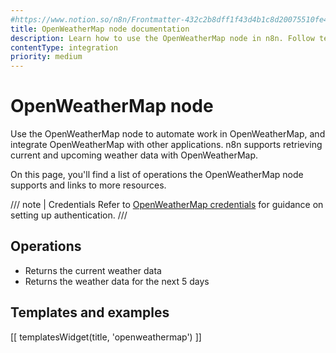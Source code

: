 ```yaml
---
#https://www.notion.so/n8n/Frontmatter-432c2b8dff1f43d4b1c8d20075510fe4
title: OpenWeatherMap node documentation
description: Learn how to use the OpenWeatherMap node in n8n. Follow technical documentation to integrate OpenWeatherMap node into your workflows.
contentType: integration
priority: medium
---
```


# OpenWeatherMap node

Use the OpenWeatherMap node to automate work in OpenWeatherMap, and integrate OpenWeatherMap with other applications. n8n supports retrieving current and upcoming weather data with OpenWeatherMap.

On this page, you'll find a list of operations the OpenWeatherMap node supports and links to more resources.

/// note | Credentials
Refer to [OpenWeatherMap credentials](/integrations/builtin/credentials/openweathermap/) for guidance on setting up authentication. 
///

## Operations

* Returns the current weather data
* Returns the weather data for the next 5 days

## Templates and examples

<!-- see https://www.notion.so/n8n/Pull-in-templates-for-the-integrations-pages-37c716837b804d30a33b47475f6e3780 -->
[[ templatesWidget(title, 'openweathermap') ]]
